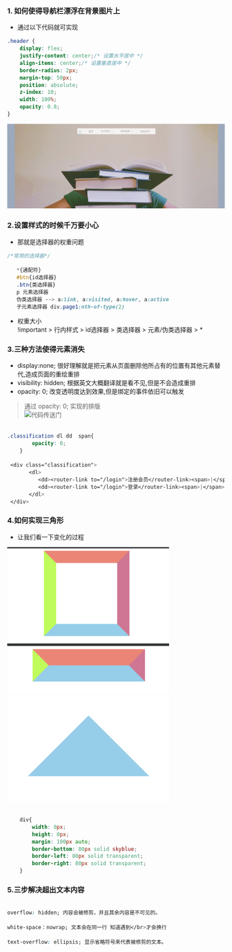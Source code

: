 ### 1. 如何使得导航栏漂浮在背景图片上<br>
* 通过以下代码就可实现
```css
.header {
    display: flex;  
    justify-content: center;/* 设置水平居中 */
    align-items: center;/* 设置垂直居中 */
    border-radius: 2px; 
    margin-top: 50px;
    position: absolute;
    z-index: 10;
    width: 100%;
    opacity: 0.8;
}

```
![导航栏飘浮在背景上](https://github.com/wangxinyu123/SKill/blob/master/JavaScript/Img/header.png)<br>

### 2.设置样式的时候千万要小心<br>
* 那就是选择器的权重问题   
```css
/*常用的选择器*/
   
   *{通配符}
   #btn{id选择器}
   .btn{类选择器}
   p 元素选择器
   伪类选择器 --> a:link, a:visited, a:hover, a:active
   子元素选择器 div.page1:nth-of-type(2)

```

* 权重大小<br>
!important > 行内样式 > id选择器 > 类选择器 > 元素/伪类选择器 > *  <br>
  
### 3.三种方法使得元素消失<br>  

* display:none; 很好理解就是把元素从页面删除他所占有的位置有其他元素替代,造成页面的重绘重排<br>   
* visibility: hidden; 根据英文大概翻译就是看不见,但是不会造成重排<br>   
* opacity: 0;  改变透明度达到效果,但是绑定的事件依旧可以触发<br>
> 通过 opacity: 0; 实现的排版<br>
![代码传送门](https://github.com/wangxinyu123/ShoesMall/blob/master/shoespos/src/common/leftNav.vue)

```css
       
.classification dl dd  span{
        opacity: 0;
    }
    
 <div class="classification">
       <dl>
          <dd><router-link to="/login">注册会员</router-link><span>|</span></dd>
          <dd><router-link to="/login">登录</router-link><span>|</span></dd>
       </dl>
 </div>

```
### 4.如何实现三角形<br>
* 让我们看一下变化的过程<br>
<img src="https://github.com/wangxinyu123/SKill/blob/master/CSS/img/CSS%E4%B8%89%E8%A7%92%E5%BD%A2(1).png" width="375">
<img src="https://github.com/wangxinyu123/SKill/blob/master/CSS/img/CSS%E4%B8%89%E8%A7%92%E5%BD%A2(2).png" width="375"><br>
<img src="https://github.com/wangxinyu123/SKill/blob/master/CSS/img/CSS%E4%B8%89%E8%A7%92%E5%BD%A2(3).png" width="375"><br>

```css

    div{
        width: 0px;
        height: 0px;
        margin: 100px auto;
        border-bottom: 80px solid skyblue;
        border-left: 80px solid transparent;
        border-right: 80px solid transparent;      
    }

``` 
### 5.三步解决超出文本内容<br>

```css

overflow: hidden; 内容会被修剪，并且其余内容是不可见的。

white-space：nowrap; 文本会在同一行 知道遇到</br>才会换行

text-overflow: ellipsis; 显示省略符号来代表被修剪的文本。

```



